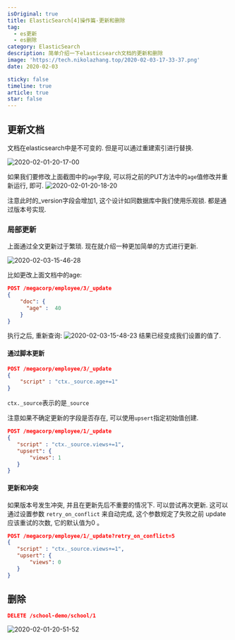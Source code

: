 ```yaml
---
isOriginal: true
title: ElasticSearch[4]操作篇-更新和删除
tag:
  - es更新
  - es删除
category: ElasticSearch
description: 简单介绍一下elasticsearch文档的更新和删除
image: 'https://tech.nikolazhang.top/2020-02-03-17-33-37.png'
date: 2020-02-03

sticky: false
timeline: true
article: true
star: false
---
```


## 更新文档

文档在elasticsearch中是不可变的. 但是可以通过重建索引进行替换.

![2020-02-01-20-17-00](https://tech.nikolazhang.top/2020-02-01-20-17-00.png)

如果我们要修改上面截图中的`age`字段, 可以将之前的PUT方法中的`age`值修改并重新运行, 即可.
![2020-02-01-20-18-20](https://tech.nikolazhang.top/2020-02-01-20-18-20.png)

注意此时的_version字段会增加1, 这个设计如同数据库中我们使用乐观锁. 都是通过版本号实现.

### 局部更新

上面通过全文更新过于繁琐. 现在就介绍一种更加简单的方式进行更新.

![2020-02-03-15-46-28](https://tech.nikolazhang.top/2020-02-03-15-46-28.png)

比如更改上面文档中的age:

```json
POST /megacorp/employee/3/_update
{
    "doc": {
      "age" :  40
    }
}
```

执行之后, 重新查询:
![2020-02-03-15-48-23](https://tech.nikolazhang.top/2020-02-03-15-48-23.png)
结果已经变成我们设置的值了.

#### 通过脚本更新

```json
POST /megacorp/employee/3/_update
{
    "script" : "ctx._source.age+=1"
}
```

`ctx._source`表示的是`_source`

注意如果不确定更新的字段是否存在, 可以使用`upsert`指定初始值创建.

```json
POST /megacorp/employee/1/_update
{
   "script" : "ctx._source.views+=1",
   "upsert": {
       "views": 1
   }
}
```

#### 更新和冲突

如果版本号发生冲突, 并且在更新先后不重要的情况下. 可以尝试再次更新.
这可以通过设置参数 `retry_on_conflict` 来自动完成,  这个参数规定了失败之前 update 应该重试的次数, 它的默认值为0 。

```json
POST /megacorp/employee/1/_update?retry_on_conflict=5
{
   "script" : "ctx._source.views+=1",
   "upsert": {
       "views": 0
   }
}
```

## 删除

```json
DELETE /school-demo/school/1
```

![2020-02-01-20-51-52](https://tech.nikolazhang.top/2020-02-01-20-51-52.png)
